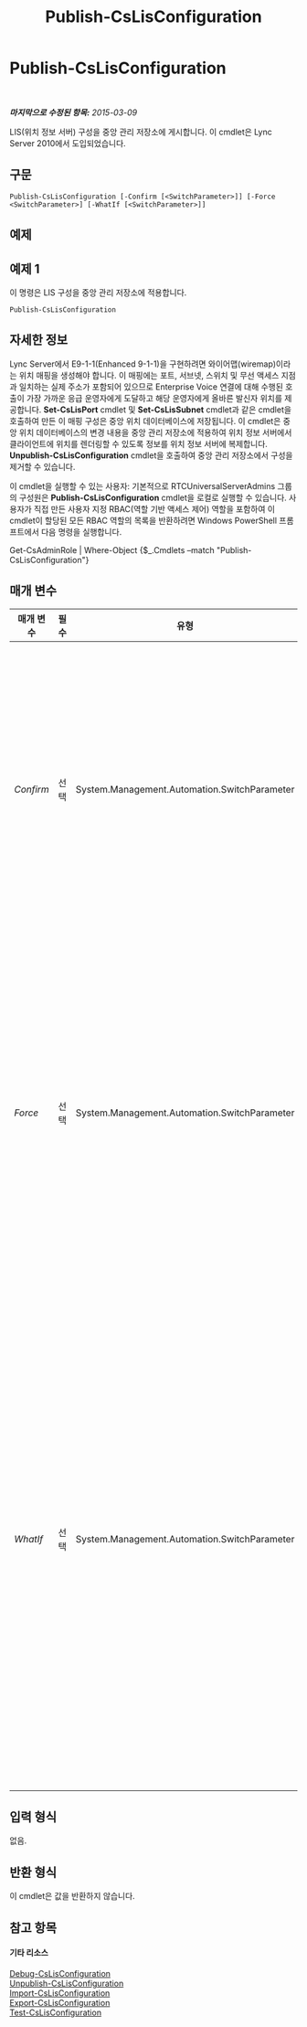 ﻿---
title: Publish-CsLisConfiguration
TOCTitle: Publish-CsLisConfiguration
ms:assetid: 54f9d653-075d-4533-b508-231f53b54db4
ms:mtpsurl: https://technet.microsoft.com/ko-kr/library/Gg398364(v=OCS.15)
ms:contentKeyID: 49303667
ms.date: 08/10/2015
mtps_version: v=OCS.15
ms.translationtype: HT
---

# Publish-CsLisConfiguration

 

_**마지막으로 수정된 항목:** 2015-03-09_

LIS(위치 정보 서버) 구성을 중앙 관리 저장소에 게시합니다. 이 cmdlet은 Lync Server 2010에서 도입되었습니다.

## 구문

    Publish-CsLisConfiguration [-Confirm [<SwitchParameter>]] [-Force <SwitchParameter>] [-WhatIf [<SwitchParameter>]]

## 예제

## 예제 1

이 명령은 LIS 구성을 중앙 관리 저장소에 적용합니다.

    Publish-CsLisConfiguration

## 자세한 정보

Lync Server에서 E9-1-1(Enhanced 9-1-1)을 구현하려면 와이어맵(wiremap)이라는 위치 매핑을 생성해야 합니다. 이 매핑에는 포트, 서브넷, 스위치 및 무선 액세스 지점과 일치하는 실제 주소가 포함되어 있으므로 Enterprise Voice 연결에 대해 수행된 호출이 가장 가까운 응급 운영자에게 도달하고 해당 운영자에게 올바른 발신자 위치를 제공합니다. **Set-CsLisPort** cmdlet 및 **Set-CsLisSubnet** cmdlet과 같은 cmdlet을 호출하여 만든 이 매핑 구성은 중앙 위치 데이터베이스에 저장됩니다. 이 cmdlet은 중앙 위치 데이터베이스의 변경 내용을 중앙 관리 저장소에 적용하여 위치 정보 서버에서 클라이언트에 위치를 렌더링할 수 있도록 정보를 위치 정보 서버에 복제합니다. **Unpublish-CsLisConfiguration** cmdlet을 호출하여 중앙 관리 저장소에서 구성을 제거할 수 있습니다.

이 cmdlet을 실행할 수 있는 사용자: 기본적으로 RTCUniversalServerAdmins 그룹의 구성원은 **Publish-CsLisConfiguration** cmdlet을 로컬로 실행할 수 있습니다. 사용자가 직접 만든 사용자 지정 RBAC(역할 기반 액세스 제어) 역할을 포함하여 이 cmdlet이 할당된 모든 RBAC 역할의 목록을 반환하려면 Windows PowerShell 프롬프트에서 다음 명령을 실행합니다.

Get-CsAdminRole | Where-Object {$\_.Cmdlets –match "Publish-CsLisConfiguration"}

## 매개 변수


<table>
<colgroup>
<col style="width: 25%" />
<col style="width: 25%" />
<col style="width: 25%" />
<col style="width: 25%" />
</colgroup>
<thead>
<tr class="header">
<th>매개 변수</th>
<th>필수</th>
<th>유형</th>
<th>설명</th>
</tr>
</thead>
<tbody>
<tr class="odd">
<td><p><em>Confirm</em></p></td>
<td><p>선택</p></td>
<td><p>System.Management.Automation.SwitchParameter</p></td>
<td><p>명령을 실행하기 전에 확인 메시지를 표시합니다.</p></td>
</tr>
<tr class="even">
<td><p><em>Force</em></p></td>
<td><p>선택</p></td>
<td><p>System.Management.Automation.SwitchParameter</p></td>
<td><p>변경하기 전에 표시되는 확인 메시지를 표시하지 않습니다.</p></td>
</tr>
<tr class="odd">
<td><p><em>WhatIf</em></p></td>
<td><p>선택</p></td>
<td><p>System.Management.Automation.SwitchParameter</p></td>
<td><p>명령을 실제로 실행하지 않고도 명령이 실행될 경우 발생할 수 있는 현상을 설명합니다.</p></td>
</tr>
</tbody>
</table>


## 입력 형식

없음.

## 반환 형식

이 cmdlet은 값을 반환하지 않습니다.

## 참고 항목

#### 기타 리소스

[Debug-CsLisConfiguration](debug-cslisconfiguration.md)  
[Unpublish-CsLisConfiguration](unpublish-cslisconfiguration.md)  
[Import-CsLisConfiguration](import-cslisconfiguration.md)  
[Export-CsLisConfiguration](export-cslisconfiguration.md)  
[Test-CsLisConfiguration](test-cslisconfiguration.md)

